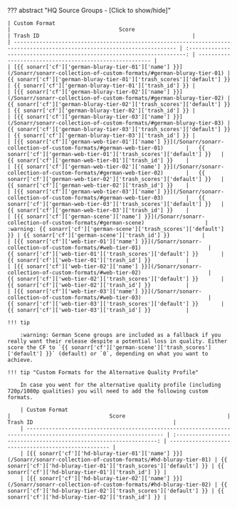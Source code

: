 <!-- markdownlint-disable MD041-->
??? abstract "HQ Source Groups - [Click to show/hide]"

    | Custom Format                                                                                                             |                                  Score                                  | Trash ID                                                |
    | ------------------------------------------------------------------------------------------------------------------------- | :---------------------------------------------------------------------: | ------------------------------------------------------- |
    | [{{ sonarr['cf']['german-bluray-tier-01']['name'] }}](/Sonarr/sonarr-collection-of-custom-formats/#german-bluray-tier-01) | {{ sonarr['cf']['german-bluray-tier-01']['trash_scores']['default'] }}  | {{ sonarr['cf']['german-bluray-tier-01']['trash_id'] }} |
    | [{{ sonarr['cf']['german-bluray-tier-02']['name'] }}](/Sonarr/sonarr-collection-of-custom-formats/#german-bluray-tier-02) | {{ sonarr['cf']['german-bluray-tier-02']['trash_scores']['default'] }}  | {{ sonarr['cf']['german-bluray-tier-02']['trash_id'] }} |
    | [{{ sonarr['cf']['german-bluray-tier-03']['name'] }}](/Sonarr/sonarr-collection-of-custom-formats/#german-bluray-tier-03) | {{ sonarr['cf']['german-bluray-tier-03']['trash_scores']['default'] }}  | {{ sonarr['cf']['german-bluray-tier-03']['trash_id'] }} |
    | [{{ sonarr['cf']['german-web-tier-01']['name'] }}](/Sonarr/sonarr-collection-of-custom-formats/#german-web-tier-01)       |   {{ sonarr['cf']['german-web-tier-01']['trash_scores']['default'] }}   | {{ sonarr['cf']['german-web-tier-01']['trash_id'] }}    |
    | [{{ sonarr['cf']['german-web-tier-02']['name'] }}](/Sonarr/sonarr-collection-of-custom-formats/#german-web-tier-02)       |   {{ sonarr['cf']['german-web-tier-02']['trash_scores']['default'] }}   | {{ sonarr['cf']['german-web-tier-02']['trash_id'] }}    |
    | [{{ sonarr['cf']['german-web-tier-03']['name'] }}](/Sonarr/sonarr-collection-of-custom-formats/#german-web-tier-03)       |   {{ sonarr['cf']['german-web-tier-03']['trash_scores']['default'] }}   | {{ sonarr['cf']['german-web-tier-03']['trash_id'] }}    |
    | [{{ sonarr['cf']['german-scene']['name'] }}](/Sonarr/sonarr-collection-of-custom-formats/#german-scene)                   | :warning: {{ sonarr['cf']['german-scene']['trash_scores']['default'] }} | {{ sonarr['cf']['german-scene']['trash_id'] }}          |
    | [{{ sonarr['cf']['web-tier-01']['name'] }}](/Sonarr/sonarr-collection-of-custom-formats/#web-tier-01)                     |      {{ sonarr['cf']['web-tier-01']['trash_scores']['default'] }}       | {{ sonarr['cf']['web-tier-01']['trash_id'] }}           |
    | [{{ sonarr['cf']['web-tier-02']['name'] }}](/Sonarr/sonarr-collection-of-custom-formats/#web-tier-02)                     |      {{ sonarr['cf']['web-tier-02']['trash_scores']['default'] }}       | {{ sonarr['cf']['web-tier-02']['trash_id'] }}           |
    | [{{ sonarr['cf']['web-tier-03']['name'] }}](/Sonarr/sonarr-collection-of-custom-formats/#web-tier-03)                     |      {{ sonarr['cf']['web-tier-03']['trash_scores']['default'] }}       | {{ sonarr['cf']['web-tier-03']['trash_id'] }}           |

    !!! tip

        :warning: German Scene groups are included as a fallback if you really want their release despite a potential loss in quality. Either score the CF to `{{ sonarr['cf']['german-scene']['trash_scores']['default'] }}` (default) or `0`, depending on what you want to achieve.

    !!! tip "Custom Formats for the Alternative Quality Profile"

        In case you went for the alternative quality profile (including 720p/1080p qualities) you will need to add the following custom formats.

        | Custom Format                                                                                                     |                               Score                                | Trash ID                                            |
        | ----------------------------------------------------------------------------------------------------------------- | :----------------------------------------------------------------: | --------------------------------------------------- |
        | [{{ sonarr['cf']['hd-bluray-tier-01']['name'] }}](/Sonarr/sonarr-collection-of-custom-formats/#hd-bluray-tier-01) | {{ sonarr['cf']['hd-bluray-tier-01']['trash_scores']['default'] }} | {{ sonarr['cf']['hd-bluray-tier-01']['trash_id'] }} |
        | [{{ sonarr['cf']['hd-bluray-tier-02']['name'] }}](/Sonarr/sonarr-collection-of-custom-formats/#hd-bluray-tier-02) | {{ sonarr['cf']['hd-bluray-tier-02']['trash_scores']['default'] }} | {{ sonarr['cf']['hd-bluray-tier-02']['trash_id'] }} |

<!-- markdownlint-enable MD041-->
